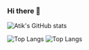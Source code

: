 ### Hi there 👋

![Atik's GitHub stats](https://github-readme-stats.vercel.app/api?username=rahman-atik&show_icons=true&theme=radical) 

![Top Langs](https://github-readme-stats.vercel.app/api/top-langs/?username=rahman-atik&exclude_repo=github-readme-stats) 
![Top Langs](https://github-readme-stats.vercel.app/api/top-langs/?username=rahman-atik&hide=html)
